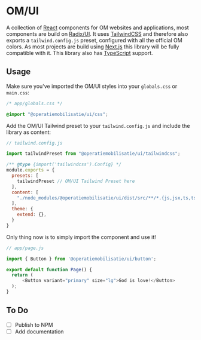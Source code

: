 # OM/UI
A collection of [React](https://react.dev/) components for OM websites and applications, most components are build on [Radix/UI](https://radix-ui.com/). It uses [TailwindCSS](https://tailwindcss.com/) and therefore also exports a `tailwind.config.js` preset, configured with all the official OM colors. As most projects are build using [Next.js](https://nextjs.org/) this library will be fully compatible with it. This library also has [TypeScript](https://www.typescriptlang.org/) support.

## Usage
Make sure you've imported the OM/UI styles into your `globals.css` or `main.css`:
```css
/* app/globals.css */

@import "@operatiemobilisatie/ui/css";
```

Add the OM/UI Tailwind preset to your `tailwind.config.js` and include the library as content:
```js
// tailwind.config.js

import tailwindPreset from "@operatiemobilisatie/ui/tailwindcss";

/** @type {import('tailwindcss').Config} */
module.exports = {
  presets: [
    tailwindPreset // OM/UI Tailwind Preset here
  ],
  content: [
    "./node_modules/@operatiemobilisatie/ui/dist/src/**/*.{js,jsx,ts,tsx}" // Define as content like so
  ],
  theme: {
    extend: {},
  }
}
```

Only thing now is to simply import the component and use it!
```js
// app/page.js

import { Button } from '@operatiemobilisatie/ui/button';

export default function Page() {
  return (
      <Button variant="primary" size="lg">God is love!</Button>
  );
}

```

## To Do
- [ ] Publish to NPM
- [ ] Add documentation
